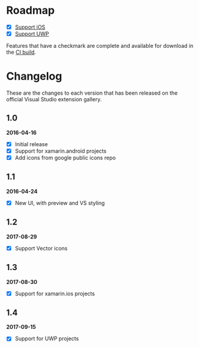 # Roadmap

- [x] [Support iOS](https://github.com/interisti/vs-material-icons-generator/issues/4)
- [x] [Support UWP](https://github.com/interisti/vs-material-icons-generator/issues/4)

Features that have a checkmark are complete and available for
download in the
[CI build](http://vsixgallery.com/extension/e1bf5443-bf81-49e6-bc33-004e1f1f7b02/).

# Changelog

These are the changes to each version that has been released
on the official Visual Studio extension gallery.

## 1.0

**2016-04-16**

- [x] Initial release
- [x] Support for xamarin.android projects
- [x] Add icons from google public icons repo

## 1.1
**2016-04-24**

- [x] New UI, with preview and VS styling

## 1.2
**2017-08-29**

- [x] Support Vector icons

## 1.3
**2017-08-30**

- [x] Support for xamarin.ios projects

## 1.4
**2017-09-15**

- [x] Support for UWP projects